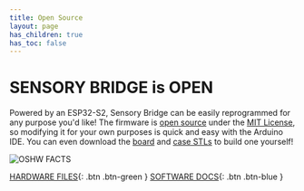 ```yaml
---
title: Open Source
layout: page
has_children: true
has_toc: false
---
```


# SENSORY BRIDGE is **OPEN**

Powered by an ESP32-S2, Sensory Bridge can be easily reprogrammed for any purpose you'd like! The firmware is [open source](https://github.com/connornishijima/SensoryBridge) under the [MIT License](https://github.com/connornishijima/SensoryBridge/blob/main/LICENSE), so modifying it for your own purposes is quick and easy with the Arduino IDE. You can even download the [board](https://github.com/connornishijima/SensoryBridge/tree/main/extras/OSHW/PCB) and [case STLs](https://github.com/connornishijima/SensoryBridge/tree/main/extras/OSHW/3D%20Printing) to build one yourself!

![OSHW FACTS](https://github.com/connornishijima/SensoryBridge/blob/main/extras/img/oshw_facts.svg?raw=true)

[HARDWARE FILES](https://connornishijima.github.io/sensory_bridge_docs/hardware.html){: .btn .btn-green }
[SOFTWARE DOCS](https://connornishijima.github.io/sensory_bridge_docs/software.html){: .btn .btn-blue }
